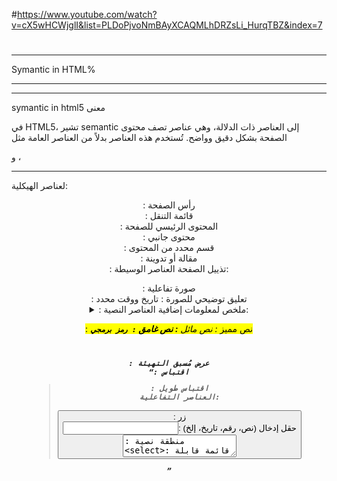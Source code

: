 
#https://www.youtube.com/watch?v=cX5wHCWjglI&list=PLDoPjvoNmBAyXCAQMLhDRZsLi_HurqTBZ&index=7
#

*****************************************************************************************************************************************
Symantic in HTML%
*************************************************************************************************************************************
------------------------------------------------------------------------------
symantic in html5 معنى

في HTML5، تشير semantic إلى العناصر ذات الدلالة، وهي عناصر تصف محتوى الصفحة بشكل دقيق وواضح. تُستخدم هذه العناصر بدلاً من العناصر العامة مثل <div> و <span>، 


--------------------------------------------------------------------------------------------------------
لعناصر الهيكلية:

<header>: رأس الصفحة
<nav>: قائمة التنقل
<main>: المحتوى الرئيسي للصفحة
<aside>: محتوى جانبي
<section>: قسم محدد من المحتوى
<article>: مقالة أو تدوينة
<footer>: تذييل الصفحة
العناصر الوسيطة:

<figure>: صورة تفاعلية
<figcaption>: تعليق توضيحي للصورة
<time>: تاريخ ووقت محدد
<details>: معلومات إضافية قابلة للتوسيع
<summary>: ملخص لمعلومات إضافية
العناصر النصية:

<mark>: نص مميز
<em>: نص مائل
<strong>: نص غامق
<code>: رمز برمجي
<pre>: عرض مُسبق التهيئة
<q>: اقتباس
<blockquote>: اقتباس طويل
العناصر التفاعلية:

<button>: زر
<input>: حقل إدخال (نص، رقم، تاريخ، إلخ)
<textarea>: منطقة نصية
<select>: قائمة قابلة للاختيار
<datalist>: قائمة اقتراحات
العناصر الخاصة بالوسائط:

<audio>: ملف صوتي
<video>: ملف فيديو
<img>: صورة
<source>: مصدر ملف وسائط (مثل ملف صوتي أو فيديو)
<track>: مسار ترجمة
  ----------------------------------------------------------------------------------------------------------------------------------------
********************************************************************************************************************************
valid in html5 but not in html4
  *****************************************************************************************************************************
`"
  spaces
  <img> withoutSelfClosing
  <p> par1    
  <p>par2
  without any "" 
  <img
  class           =image
  src             =cat.jpg
  alt             =ca
  
  
  >
الكتاتبة بكابيتال او سمول والتخليط بيناتهم ----- المسافات ---- ماتسكر التاغ ----- نبدا تاغ وترجع تبدا تاغ --- الكوتيشنز
  
  




  **************************************************************************************
Migrate From Html4 to Html 5
  ********************************************************************************
في البرمجة، مصطلح "migrate" يشير عمومًا إلى عملية نقل التطبيقات أو الأنظمة من بيئة معينة إلى أخرى، 

********************************************
 HTML4
************************************
<!DOCTYPE HTML PUBLIC "-//W3C//DTD HTML 4.01//EN" "http://www.w3.org/TR/html4/strict.dtd">
<html>
<head>
  <title>مثال HTML 4</title>
</head>
<body>
  <div align="center">
    <h1>مرحبا بالعالم!</h1>
    <p>هذا مثال بسيط لصفحة HTML 4.</p>
  </div>
</body>
</html>


************************************
html5
************************************************
<!DOCTYPE html>
<html lang="ar">
<head>
  <meta charset="UTF-8">
  <meta name="viewport" content="width=device-width, initial-scale=1.0">
  <title>مثال HTML5</title>
</head>
<body>
  <header>
    <h1 style="text-align: center;">مرحبا بالعالم!</h1>
  </header>
  
  <main>
    <p style="text-align: center;">هذا مثال بسيط لصفحة HTML5.</p>
  </main>

  <footer>
    <p style="text-align: center;">&copy; 2024. جميع الحقوق محفوظة.</p>
  </footer>
</body>
</html>

  ********************************************************************************************************************************
  **********************************************************************************************************************************
                               SUPPORT   HTML5
  ***********************************************************************************************************************************
  ***********************************************************************************************************************************
  االمتصفحات القديمة لاتدعم HTML 5 وتكتب التاغات على شكل INLINE BLOCK  
<section>
  
<article style={background-color:red}>
  ggs
  <article>
  <section/>

  هذا لا يعمل في المتصفحات القديمة ابداً

  output
  *************************************
  ggs      -element End
يعني بلونلك فقط مساحة الكتابة 
  طيب عشان تعرف هاض الحكي ويصير اليمنت جقيقي
  <header>
<script>
document.createElement("section");
  document.createElement("article")
</script>
  </header>
في هذه الحاالة لن سيكون على سطر واحد  inline
لذلك ننشء له display:flex داخل ال style.css


  يرضو بل html5 بيعتبرهم   inline block   s   سواء متصفحات قديمة او جديدة


مش معفول كل اليمنت بدك اياه تعمل فيه نفس الاشي عشان هيك في اشي اسمو HTML5 SHIV هاض بخلي ال متصفح القديم يدعم html5 مباشرة بدون ماتوجع راسك بل document.createElement(" ")
  ----------------------------------------------------------------------------------------------------------------------------------
  #https://github.com/aFarkas/html5shiv   download

  <!--[if lt IE 9]>
	<script src="yourproject/html5shiv.js"></script>
<![endif]-->
-------------------------------------------------------------------------------------------

**********************************************************************************************************************
**********************************************************************************************************************
                                 Main & Aside
************************************************************************************************************************
****************************************************************************************************************************
<main> </main>   تستخدم مرة واحدة في البرنامج بنقدر نحطجواتها تاغات بس ما بنقدر نحطها جوات تاغ ابداً


فائدة عنصر <aside> في HTML5
عنصر <aside> هو عنصر ذو دلالة في HTML5 يُستخدم لتمثيل محتوى جانبي ذي صلة بالمحتوى الرئيسي للصفحة. يُعدّ هذا العنصر مفيدًا لتنظيم الصفحات المعقدة وتحسين تجربة المستخدم.

مزايا استخدام عنصر <aside>:

تحسين إمكانية الوصول: يُساعد عنصر <aside> في تسهيل فهم محتوى الصفحة على المستخدمين ذوي الإعاقة، حيث يُمكنهم الانتقال بسهولة إلى المحتوى الجانبي باستخدام أدوات مساعدة الإمكانية.
تحسين تحسين محركات البحث (SEO): يُمكن لمحركات البحث فهم محتوى الصفحة بشكل أفضل وفهرستها بشكل دقيق عند استخدام عنصر <aside>، مما قد يُحسّن من ترتيب الصفحة في نتائج البحث.
تحسين تجربة المستخدم: يُساعد عنصر <aside> في تنظيم الصفحات المعقدة وجعل المحتوى الجانبي أكثر سهولة في الوصول إليه، مما يُحسّن من تجربة المستخدم بشكل عام.
أمثلة على استخدام عنصر <aside>:

شريط جانبي يحتوي على روابط ذات صلة:
HTML
<aside>
  <h2>روابط ذات صلة</h2>
  <ul>
    <li><a href="#">رابط 1</a></li>
    <li><a href="#">رابط 2</a></li>
    <li><a href="#">رابط 3</a></li>
  </ul>
</aside>

**************************************************************************************************************************************************************

**********************************************************************************************************************************************************************************
<details>
<ul>   
<li>    </li>   
<li>    </li>
<li>    </li>
</ul>
</details>

**************************************************
progress/ meter      عداد الو نسبة
***************************************************
<p class="long-link"> www.asdasdasdasd/asdsadasdasd/dsfdfadfadfccccccc/.com </p> عشان نحط الالينك عسطر جديد بنستخدم ال تاغ اللي اسمه
<wbr> وبهيك بنقدر ننزل اكتر من سطر عادي
*********************************************************
<code>   </code>   يستخدم لعرض مص برمجي
*****************************************************************
  <figure>
<img src=" " alt= " " />
<img src=" " alt= " " />
<img src=" " alt= " " />
<img src=" " alt= " " />
<figureCaption>
	Muhammad Cars
</figureCaption>
  </figure>pنستطيع من خلاله  وضع اكثر من صورة في مكان واحد والهم كايشن واحدة
  
--------------------------------------------------------------------------------------------------------
******************************************************************************************************
**************************************************************************
              <datalist>
*******************************************************************
********************************************************************************************
<form><
        <input type="text" list="suggestions"> 
        <datalist id="suggestions">
          <option value="ahmad">Ahmad</option>
          <option value="amjad">Amjad</option>
          <option value="basel">Basel</option>
          <option value="waseem">Waseem</option>
          <option value="sameer">Sameer</option>
        </datalist>
      </form>
****************************************************************************************
                          <bdi>
**********************************************************************************************
<p> <bdi>ابو العصاية</bdi>  m3llem shawerma</p>    يساعد في انك تخلي العربي عليسار ومايصير لخبطة بالمرة

***********************************************************************************************
                      <dialog open> </dialog>
***********************************************************************************************************
<!DOCTYPE html>
<html lang="en">
<head>
    <meta charset="UTF-8">
    <meta name="viewport" content="width=device-width, initial-scale=1.0">
    <title>Dialog Example</title>
    <style>
        /* تخصيص نمط النافذة الحوارية */
        #myDialog {
            width: 300px;
            padding: 20px;
            background-color: #f0f0f0;
            border: 1px solid #ccc;
            border-radius: 5px;
            text-align: center;
        }
    </style>
</head>
<body>
    <!-- عنصر النافذة الحوارية -->
    <dialog id="myDialog" open>
        <p>هذا مثال لنافذة حوارية تظهر تلقائياً عند تحميل الصفحة!</p>
        <button onclick="closeDialog()">إغلاق</button>
    </dialog>

    <!-- زر لفتح النافذة الحوارية -->
    <button onclick="openDialog()">افتح النافذة الحوارية</button>

    <script>
        // دالة لفتح النافذة الحوارية
        function openDialog() {
            var dialog = document.getElementById("myDialog");
            dialog.showModal();
        }قبل النقر
	

        // دالة لإغلاق النافذة الحوارية
        function closeDialog() {
            var dialog = document.getElementById("myDialog");
            dialog.close();
        }
    </script>
</body>
</html>

*****************************************************************************************************************************************

***************************************************************************************************************************************
                               <details>
******************************************************************************************************************************************
هذا هو الشغل قبل النقر 
بس تكبس عالسهم بعطيك التفاصيل
--------------------------------------------------
أسئلة شائعة
ما هو HTML؟
ما هو CSS؟
ما هو JavaScript؟
-------------------------------------------






<!DOCTYPE html>
<html lang="en">
<head>
<meta charset="UTF-8">
<meta name="viewport" content="width=device-width, initial-scale=1.0">
<title>قائمة الأسئلة والأجوبة</title>
</head>
<body>

<h2>أسئلة شائعة</h2>

<details>
  <summary>ما هو HTML؟</summary>
  <p>HTML هي اختصار لـ HyperText Markup Language وهي لغة تستخدم لبناء صفحات الويب.</p>
</details>

<details>
  <summary>ما هو CSS؟</summary>
  <p>CSS هي اختصار لـ Cascading Style Sheets وهي لغة تستخدم لتنسيق وتصميم صفحات الويب.</p>
</details>

<details>
  <summary>ما هو JavaScript؟</summary>
  <p>JavaScript هي لغة برمجة تستخدم لجعل صفحات الويب تتفاعل مع المستخدم وتقديم تجارب مستخدم متميزة.</p>
</details>

</body>
</html>

-----------------------------------------------------------------------------------------------------------------------------
*************************************************************************************************************************
<form oninput=result.value =age.value*days.value  /> 
<output name="result"/>
*********************************************************************************************************************
-------------------------
<form oninput="result.value = age.value * days.value">
<span>put your age</span>
    <input type="text" name="age">
    <input type="hidden" name="days" value="365">   لاحظ انو hidden
    <output name="result"></output>

</form>

*******************************************************************************************************************************


*****************************************************************************************************************************
   <video controls loop autoplay muted preload="auto">
        <source src="video.mp4" type="video/mp4">
        <source src="video.webm" type="video/webm">
        <source src="video.ogv" type="video/ogg">
        Your browser does not support the video tag.
        <track src="subtitles_ar.vtt" kind="subtitles" srclang="ar" label="العربية">
        <track src="subtitles_en.vtt" kind="subtitles" srclang="en" label="English">
    </video>    تم وضع السورس للاختيار منه  حسب المتصفح شو بشغل
    **************************************************************************************************************************
  <audio controls loop autoplay muted preload="auto">
        <source src="audio.mp3" type="audio/mpeg">
        <source src="audio.ogg" type="audio/ogg">
        Your browser does not support the audio tag.
    </audio>
************************************************************************************************************************************************
****************************************************************************************************
                        input type=  ""
***********************************************************************
**************************************************************************

<form >
<input type="range"> range
<input type="number"> number
<input type="color"> color
<input type="submit"> submit
<input type="checkbox"> checkbox
<input type="datetime-local">\ datetime.local
<input type="search">\ search
<input type="email">
<input type="image">
<input type="tel">
<input type="url">
<input type="email">
<input type="week">


*****************************

    



